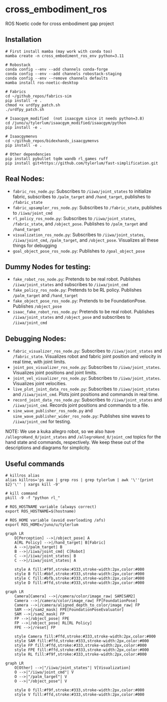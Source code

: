 # cross_embodiment_ros

ROS Noetic code for cross embodiment gap project

## Installation

```
# First install mamba (may work with conda too)
mamba create -n cross_embodiment_ros_env python=3.11

# Robostack
conda config --env --add channels conda-forge
conda config --env --add channels robostack-staging
conda config --env --remove channels defaults
mamba install ros-noetic-desktop

# Fabrics
cd ~/github_repos/fabrics-sim
pip install -e .
chmod +x urdfpy_patch.sh
./urdfpy_patch.sh

# Isaacgym_modified  (not isaacgym since it needs python=3.8)
cd /juno/u/tylerlum/isaacgym_modified/isaacgym/python
pip install -e .

# Isaacgymenvs
cd ~/github_repos/bidexhands_isaacgymenvs
pip install -e .

# Other dependencies
pip install pybullet tqdm wandb rl_games ruff
pip install git+https://github.com/tylerlum/fast-simplification.git
```

## Real Nodes:

* `fabric_ros_node.py`: Subscribes to `/iiwa/joint_states` to initialize fabric, subscribes to `/palm_target` and `/hand_target`, publishes to `/fabric_state`
* `fabric_upsampler_ros_node.py`: Subscribes to `/fabric_state`, publishes to `/iiwa/joint_cmd`
* `rl_policy_ros_node.py`: Subscribes to `/iiwa/joint_states`, `/fabric_state`, and `/object_pose`. Publishes to `/palm_target` and `/hand_target`
* `visualization_ros_node.py`: Subscribes to `/iiwa/joint_states`, `/iiwa/joint_cmd`, `/palm_target`, and `/object_pose`. Visualizes all these things for debugging
* `goal_object_pose_ros_node.py`: Publishes to `/goal_object_pose`

## Dummy Nodes for testing:

* `fake_robot_ros_node.py`: Pretends to be real robot. Publishes `/iiwa/joint_states` and subscribes to `/iiwa/joint_cmd`
* `fake_policy_ros_node.py`: Pretends to be RL policy. Publishes `/palm_target` and `/hand_target`
* `fake_object_pose_ros_node.py`: Pretends to be FoundationPose. Publishes `/object_pose`
* `isaac_fake_robot_ros_node.py`: Pretends to be real robot. Publishes `/iiwa/joint_states` and `/object_pose` and subscribes to `/iiwa/joint_cmd`

## Debugging Nodes:

* `fabric_visualizer_ros_node.py`: Subscribes to `/iiwa/joint_states` and `/fabric_state`. Visualizes robot and fabric joint position and velocity in real time, with joint limits.
* `joint_pos_visualizer_ros_node.py`: Subscribes to `/iiwa/joint_states`. Visualizes joint positions and joint limits.
* `joint_vel_visualizer_ros_node.py`: Subscribes to `/iiwa/joint_states`. Visualizes joint velocities.
* `live_plot_joint_data_ros_node.py`: Subscribes to `/iiwa/joint_states` and `/iiwa/joint_cmd`. Plots joint positions and commands in real time.
* `record_joint_data_ros_node.py`: Subscribes to `/iiwa/joint_states` and `/iiwa/joint_cmd`. Records joint positions and commands to a file.
* `sine_wave_publisher_ros_node.py` and `sine_wave_publisher_wider_ros_node.py`: Publishes sine waves to `/iiwa/joint_cmd` for testing.

NOTE: We use a kuka allegro robot, so we also have `/allegroHand_0/joint_states` and `/allegroHand_0/joint_cmd` topics for the hand state and commands, respectively. We keep these out of the descriptions and diagrams for simplicity.

## Useful commands

```
# killros alias
alias killros='ps aux | grep ros | grep tylerlum | awk '\''{print $2}'\'' | xargs kill -9'

# kill command
pkill -9 -f "python rl_"

# ROS_HOSTNAME variable (always correct)
export ROS_HOSTNAME=$(hostname)

# ROS_HOME variable (avoid overloading /afs)
export ROS_HOME=/juno/u/tylerlum
```

```mermaid
graph LR
    D[Perception] -->|/object_pose| A
    A[RL Policy] -->|/hand_target| B[Fabric]
    A -->|/palm_target| B
    B -->|/iiwa/joint_cmd| C[Robot]
    C -->|/iiwa/joint_states| B
    C -->|/iiwa/joint_states| A

    style A fill:#f9f,stroke:#333,stroke-width:2px,color:#000
    style B fill:#bbf,stroke:#333,stroke-width:2px,color:#000
    style C fill:#bfb,stroke:#333,stroke-width:2px,color:#000
    style D fill:#ffd,stroke:#333,stroke-width:2px,color:#000
```

```mermaid
graph LR
    Camera[Camera] -->|/camera/color/image_raw| SAM[SAM2]
    Camera -->|/camera/color/image_raw| FP[FoundationPose]
    Camera -->|/camera/aligned_depth_to_color/image_raw| FP
    SAM -->|/sam2_mask| FPE[FoundationPoseEvaluator]
    SAM -->|/sam2_mask| FP
    FP -->|/object_pose| FPE
    FP -->|/object_pose| RL[RL Policy]
    FPE -->|/reset| FP

    style Camera fill:#ffd,stroke:#333,stroke-width:2px,color:#000
    style SAM fill:#ffd,stroke:#333,stroke-width:2px,color:#000
    style FP fill:#ffd,stroke:#333,stroke-width:2px,color:#000
    style FPE fill:#ffd,stroke:#333,stroke-width:2px,color:#000
    style RL fill:#f9f,stroke:#333,stroke-width:2px,color:#000
```

```mermaid
graph LR
    O[Other] -->|"/iiwa/joint_states"| V[Visualization]
    O -->|"/iiwa/joint_cmd"| V
    O -->|"/palm_target"| V
    O -->|"/object_pose"| V

    style O fill:#f9f,stroke:#333,stroke-width:2px,color:#000
    style V fill:#ffd,stroke:#333,stroke-width:2px,color:#000
```
